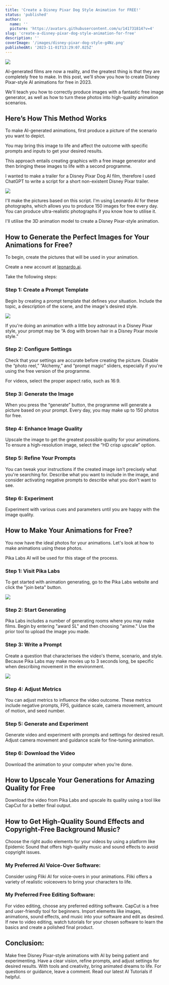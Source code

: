 ```yaml
---
title: 'Create a Disney Pixar Dog Style Animation for FREE!'
status: 'published'
author:
  name: ''
  picture: 'https://avatars.githubusercontent.com/u/141731814?v=4'
slug: 'create-a-disney-pixar-dog-style-animation-for-free'
description: ''
coverImage: '/images/disney-pixar-dog-style-g4Nz.png'
publishedAt: '2023-11-01T13:29:07.025Z'
---
```


![](/images/disney-pixar-dog-style-IyND.png)

AI-generated films are now a reality, and the greatest thing is that they are completely free to make. In this post, we'll show you how to create Disney Pixar-style AI animations for free in 2023.

We'll teach you how to correctly produce images with a fantastic free image generator, as well as how to turn these photos into high-quality animation scenarios.

## **Here’s How This Method Works**

To make AI-generated animations, first produce a picture of the scenario you want to depict.

You may bring this image to life and affect the outcome with specific prompts and inputs to get your desired results.

This approach entails creating graphics with a free image generator and then bringing these images to life with a second programme.

I wanted to make a trailer for a Disney Pixar Dog AI film, therefore I used ChatGPT to write a script for a short non-existent Disney Pixar trailer.

![](/images/dog-disney-pixar-movie-YxND.jpg)

I'll make the pictures based on this script. I'm using Leonardo AI for these photographs, which allows you to produce 150 images for free every day. You can produce ultra-realistic photographs if you know how to utilise it.

I'll utilise the 3D animation model to create a Disney Pixar-style animation.

## **How to Generate the Perfect Images for Your Animations for Free?**

To begin, create the pictures that will be used in your animation.

Create a new account at [leonardo.ai](http://leonardo.ai).

Take the following steps:

### **Step 1: Create a Prompt Template**

Begin by creating a prompt template that defines your situation. Include the topic, a description of the scene, and the image's desired style.

![](/images/image-41-1024x213-MzMT.png)

If you're doing an animation with a little boy astronaut in a Disney Pixar style, your prompt may be “A dog with brown hair in a Disney Pixar movie style.”

### **Step 2: Configure Settings**

Check that your settings are accurate before creating the picture. Disable the “photo reel,” “Alchemy,” and “prompt magic” sliders, especially if you're using the free version of the programme.

For videos, select the proper aspect ratio, such as 16:9.

### **Step 3: Generate the Image**

When you press the “generate” button, the programme will generate a picture based on your prompt. Every day, you may make up to 150 photos for free.

### **Step 4: Enhance Image Quality**

Upscale the image to get the greatest possible quality for your animations. To ensure a high-resolution image, select the “HD crisp upscale” option.

### **Step 5: Refine Your Prompts**

You can tweak your instructions if the created image isn't precisely what you're searching for. Describe what you want to include in the image, and consider activating negative prompts to describe what you don't want to see.

### **Step 6: Experiment**

Experiment with various cues and parameters until you are happy with the image quality.

## **How to Make Your Animations for Free?**

You now have the ideal photos for your animations. Let's look at how to make animations using these photos.

Pika Labs AI will be used for this stage of the process.

### **Step 1: Visit Pika Labs**

To get started with animation generating, go to the Pika Labs website and click the "join beta" button.

**![](/images/pika-labs-ai-QyNT.png)**

### **Step 2: Start Generating**

Pika Labs includes a number of generating rooms where you may make films. Begin by entering "award SL" and then choosing "anime." Use the prior tool to upload the image you made.

### **Step 3: Write a Prompt**

Create a question that characterises the video's theme, scenario, and style. Because Pika Labs may make movies up to 3 seconds long, be specific when describing movement in the environment.

![](/images/pika-labs-ai-upload-photo-1-UwMj.png)

### **Step 4: Adjust Metrics**

You can adjust metrics to influence the video outcome. These metrics include negative prompts, FPS, guidance scale, camera movement, amount of motion, and seed number.

### **Step 5: Generate and Experiment**

Generate video and experiment with prompts and settings for desired result. Adjust camera movement and guidance scale for fine-tuning animation.

### **Step 6: Download the Video**

Download the animation to your computer when you're done.

## **How to Upscale Your Generations for Amazing Quality for Free**

Download the video from Pika Labs and upscale its quality using a tool like CapCut for a better final output.

## **How to Get High-Quality Sound Effects and Copyright-Free Background Music?**

Choose the right audio elements for your videos by using a platform like Epidemic Sound that offers high-quality music and sound effects to avoid copyright issues.

### **My Preferred AI Voice-Over Software:**

Consider using Fliki AI for voice-overs in your animations. Fliki offers a variety of realistic voiceovers to bring your characters to life.

### **My Preferred Free Editing Software:**

For video editing, choose any preferred editing software. CapCut is a free and user-friendly tool for beginners. Import elements like images, animations, sound effects, and music into your software and edit as desired. If new to video editing, watch tutorials for your chosen software to learn the basics and create a polished final product.

## **Conclusion:**

Make free Disney Pixar-style animations with AI by being patient and experimenting. Have a clear vision, refine prompts, and adjust settings for desired results. With tools and creativity, bring animated dreams to life. For questions or guidance, leave a comment. Read our latest AI Tutorials if helpful.<br>


